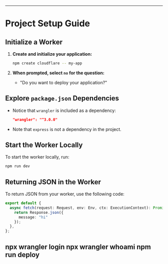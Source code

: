 
---

# Project Setup Guide

## Initialize a Worker

1. **Create and initialize your application:**

   ```bash
   npm create cloudflare -- my-app
   ```

2. **When prompted, select `no` for the question:**
   - "Do you want to deploy your application?"

## Explore `package.json` Dependencies

- Notice that `wrangler` is included as a dependency:

  ```json
  "wrangler": "^3.0.0"
  ```

- Note that `express` is not a dependency in the project.

## Start the Worker Locally

To start the worker locally, run:

```bash
npm run dev
```

## Returning JSON in the Worker

To return JSON from your worker, use the following code:

```typescript
export default {
  async fetch(request: Request, env: Env, ctx: ExecutionContext): Promise<Response> {
    return Response.json({
      message: "hi"
    });
  },
};
```
npx wrangler login
npx wrangler whoami
npm run deploy
---

